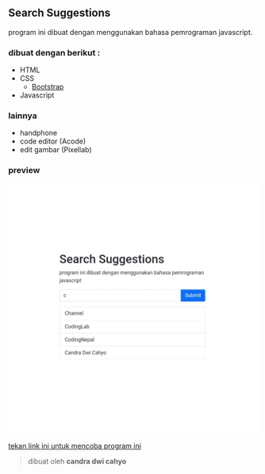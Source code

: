 ## Search Suggestions

program ini dibuat dengan menggunakan bahasa pemrograman javascript.

### dibuat dengan berikut **:**

* HTML
* CSS
  * [Bootstrap](https://getbootstrap.com)
* Javascript

### lainnya

* handphone
* code editor (Acode)
* edit gambar (Pixellab)

### preview

![result](https://github.com/candradwicahyo/search-suggestions/blob/master/image.jpg)

[tekan link ini untuk mencoba program ini](https://candradwicahyo.github.io/search-suggestions)

> dibuat oleh **candra dwi cahyo**
